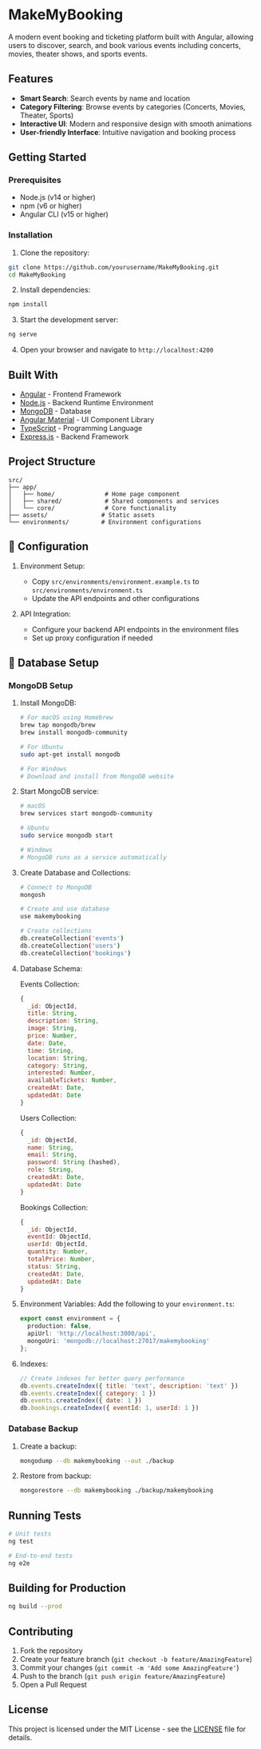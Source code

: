 # MakeMyBooking

A modern event booking and ticketing platform built with Angular, allowing users to discover, search, and book various events including concerts, movies, theater shows, and sports events.

## Features

- **Smart Search**: Search events by name and location
- **Category Filtering**: Browse events by categories (Concerts, Movies, Theater, Sports)
- **Interactive UI**: Modern and responsive design with smooth animations
- **User-friendly Interface**: Intuitive navigation and booking process

## Getting Started

### Prerequisites

- Node.js (v14 or higher)
- npm (v6 or higher)
- Angular CLI (v15 or higher)

### Installation

1. Clone the repository:
```bash
git clone https://github.com/yourusername/MakeMyBooking.git
cd MakeMyBooking
```

2. Install dependencies:
```bash
npm install
```

3. Start the development server:
```bash
ng serve
```

4. Open your browser and navigate to `http://localhost:4200`

## Built With

- [Angular](https://angular.io/) - Frontend Framework
- [Node.js](https://nodejs.org/) - Backend Runtime Environment
- [MongoDB](https://www.mongodb.com/) - Database
- [Angular Material](https://material.angular.io/) - UI Component Library
- [TypeScript](https://www.typescriptlang.org/) - Programming Language
- [Express.js](https://expressjs.com/) - Backend Framework

## Project Structure

```
src/
├── app/
│   ├── home/              # Home page component
│   ├── shared/            # Shared components and services
│   └── core/              # Core functionality
├── assets/               # Static assets
└── environments/         # Environment configurations
```

## 🔧 Configuration

1. Environment Setup:
   - Copy `src/environments/environment.example.ts` to `src/environments/environment.ts`
   - Update the API endpoints and other configurations

2. API Integration:
   - Configure your backend API endpoints in the environment files
   - Set up proxy configuration if needed

## 💾 Database Setup

### MongoDB Setup

1. Install MongoDB:
   ```bash
   # For macOS using Homebrew
   brew tap mongodb/brew
   brew install mongodb-community

   # For Ubuntu
   sudo apt-get install mongodb

   # For Windows
   # Download and install from MongoDB website
   ```

2. Start MongoDB service:
   ```bash
   # macOS
   brew services start mongodb-community

   # Ubuntu
   sudo service mongodb start

   # Windows
   # MongoDB runs as a service automatically
   ```

3. Create Database and Collections:
   ```bash
   # Connect to MongoDB
   mongosh

   # Create and use database
   use makemybooking

   # Create collections
   db.createCollection('events')
   db.createCollection('users')
   db.createCollection('bookings')
   ```

4. Database Schema:

   Events Collection:
   ```javascript
   {
     _id: ObjectId,
     title: String,
     description: String,
     image: String,
     price: Number,
     date: Date,
     time: String,
     location: String,
     category: String,
     interested: Number,
     availableTickets: Number,
     createdAt: Date,
     updatedAt: Date
   }
   ```

   Users Collection:
   ```javascript
   {
     _id: ObjectId,
     name: String,
     email: String,
     password: String (hashed),
     role: String,
     createdAt: Date,
     updatedAt: Date
   }
   ```

   Bookings Collection:
   ```javascript
   {
     _id: ObjectId,
     eventId: ObjectId,
     userId: ObjectId,
     quantity: Number,
     totalPrice: Number,
     status: String,
     createdAt: Date,
     updatedAt: Date
   }
   ```

5. Environment Variables:
   Add the following to your `environment.ts`:
   ```typescript
   export const environment = {
     production: false,
     apiUrl: 'http://localhost:3000/api',
     mongoUri: 'mongodb://localhost:27017/makemybooking'
   };
   ```

6. Indexes:
   ```javascript
   // Create indexes for better query performance
   db.events.createIndex({ title: 'text', description: 'text' })
   db.events.createIndex({ category: 1 })
   db.events.createIndex({ date: 1 })
   db.bookings.createIndex({ eventId: 1, userId: 1 })
   ```

### Database Backup

1. Create a backup:
   ```bash
   mongodump --db makemybooking --out ./backup
   ```

2. Restore from backup:
   ```bash
   mongorestore --db makemybooking ./backup/makemybooking
   ```

##  Running Tests

```bash
# Unit tests
ng test

# End-to-end tests
ng e2e
```

## Building for Production

```bash
ng build --prod
```

## Contributing

1. Fork the repository
2. Create your feature branch (`git checkout -b feature/AmazingFeature`)
3. Commit your changes (`git commit -m 'Add some AmazingFeature'`)
4. Push to the branch (`git push origin feature/AmazingFeature`)
5. Open a Pull Request

## License

This project is licensed under the MIT License - see the [LICENSE](LICENSE) file for details.
